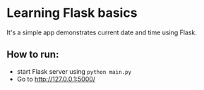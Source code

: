 # Learning Flask basics
It's a simple app demonstrates current date and time using Flask.

## How to run:
- start Flask server using `python main.py`
- Go to http://127.0.0.1:5000/





